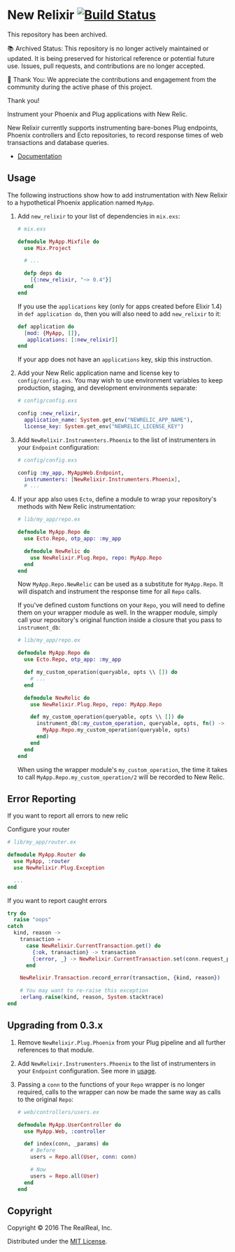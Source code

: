 # New Relixir [![Build Status](https://travis-ci.org/TheRealReal/new-relixir.svg?branch=master)](https://travis-ci.org/TheRealReal/new-relixir)

This repository has been archived.

📚 Archived Status:
This repository is no longer actively maintained or updated. It is being preserved for historical reference or potential future use. Issues, pull requests, and contributions are no longer accepted.

🙏 Thank You:
We appreciate the contributions and engagement from the community during the active phase of this project.

Thank you!

Instrument your Phoenix and Plug applications with New Relic.

New Relixir currently supports instrumenting bare-bones Plug endpoints, Phoenix
controllers and Ecto repositories, to record response times of web transactions
and database queries.

* [Documentation](https://hexdocs.pm/new_relixir/)

## Usage

The following instructions show how to add instrumentation with New Relixir to a hypothetical
Phoenix application named `MyApp`.

1.  Add `new_relixir` to your list of dependencies in `mix.exs`:

    ```elixir
    # mix.exs

    defmodule MyApp.Mixfile do
      use Mix.Project

      # ...

      defp deps do
        [{:new_relixir, "~> 0.4"}]
      end
    end
    ```

    If you use the `applications` key (only for apps created before Elixir 1.4) in
    `def application do`, then you will also need to add `new_relixir` to it:

    ```elixir
    def application do
      [mod: {MyApp, []},
       applications: [:new_relixir]]
    end
    ```

    If your app does not have an `applications` key, skip this instruction.

2.  Add your New Relic application name and license key to `config/config.exs`. You may wish to use
    environment variables to keep production, staging, and development environments separate:

    ```elixir
    # config/config.exs

    config :new_relixir,
      application_name: System.get_env("NEWRELIC_APP_NAME"),
      license_key: System.get_env("NEWRELIC_LICENSE_KEY")
    ```

3.  Add `NewRelixir.Instrumenters.Phoenix` to the list of instrumenters in your `Endpoint`
    configuration:

    ```elixir
    # config/config.exs

    config :my_app, MyAppWeb.Endpoint,
      instrumenters: [NewRelixir.Instrumenters.Phoenix],
      # ...
    ```

4.  If your app also uses `Ecto`, define a module to wrap your repository's methods with
    New Relic instrumentation:

    ```elixir
    # lib/my_app/repo.ex

    defmodule MyApp.Repo do
      use Ecto.Repo, otp_app: :my_app

      defmodule NewRelic do
        use NewRelixir.Plug.Repo, repo: MyApp.Repo
      end
    end
    ```

    Now `MyApp.Repo.NewRelic` can be used as a substitute for `MyApp.Repo`. It will dispatch
    and instrument the response time for all `Repo` calls.

    If you've defined custom functions on your `Repo`, you will need to define them on your
    wrapper module as well. In the wrapper module, simply call your repository's original
    function inside a closure that you pass to `instrument_db`:

    ```elixir
    # lib/my_app/repo.ex

    defmodule MyApp.Repo do
      use Ecto.Repo, otp_app: :my_app

      def my_custom_operation(queryable, opts \\ []) do
        # ...
      end

      defmodule NewRelic do
        use NewRelixir.Plug.Repo, repo: MyApp.Repo

        def my_custom_operation(queryable, opts \\ []) do
          instrument_db(:my_custom_operation, queryable, opts, fn() ->
            MyApp.Repo.my_custom_operation(queryable, opts)
          end)
        end
      end
    end
    ```

    When using the wrapper module's `my_custom_operation`, the time it takes to call
    `MyApp.Repo.my_custom_operation/2` will be recorded to New Relic.

## Error Reporting
If you want to report all errors to new relic

Configure your router

```elixir
# lib/my_app/router.ex

defmodule MyApp.Router do
  use MyApp, :router
  use NewRelixir.Plug.Exception

  ...
end
```

If you want to report caught errors

```elixir
try do
  raise "oops"
catch
  kind, reason ->
    transaction =
      case NewRelixir.CurrentTransaction.get() do
        {:ok, transaction} -> transaction
        {:error, _} -> NewRelixir.CurrentTransaction.set(conn.request_path)
      end

    NewRelixir.Transaction.record_error(transaction, {kind, reason})

    # You may want to re-raise this exception
    :erlang.raise(kind, reason, System.stacktrace)
end
```

## Upgrading from 0.3.x

1.  Remove `NewRelixir.Plug.Phoenix` from your Plug pipeline and all further references to
    that module.

2.  Add `NewRelixir.Instrumenters.Phoenix` to the list of instrumenters in your `Endpoint`
    configuration. See more in [usage](#usage).

3.  Passing a `conn` to the functions of your `Repo` wrapper is no longer required, calls
    to the wrapper can now be made the same way as calls to the original `Repo`:

    ```elixir
    # web/controllers/users.ex

    defmodule MyApp.UserController do
      use MyApp.Web, :controller

      def index(conn, _params) do
        # Before
        users = Repo.all(User, conn: conn)

        # Now
        users = Repo.all(User)
      end
    end
    ```

## Copyright

Copyright &copy; 2016 The RealReal, Inc.

Distributed under the [MIT License](LICENSE).

